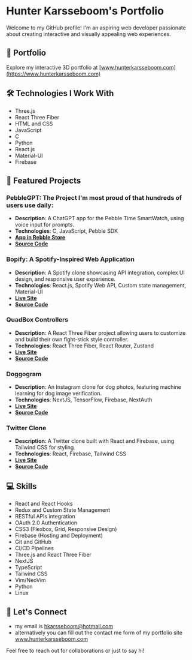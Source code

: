 # Hunter Karsseboom's Portfolio

Welcome to my GitHub profile! I'm an aspiring web developer passionate about creating interactive and visually appealing web experiences. 

## 🚀 Portfolio

Explore my interactive 3D portfolio at [www.hunterkarsseboom.com](https://www.hunterkarsseboom.com)

## 🛠 Technologies I Work With

- Three.js
- React Three Fiber
- HTML and CSS
- JavaScript
- C
- Python
- React.js
- Material-UI
- Firebase

## 🌟 Featured Projects

### PebbleGPT: The Project I'm most proud of that hundreds of users use daily:
- **Description**: A ChatGPT app for the Pebble Time SmartWatch, using voice input for prompts.
- **Technologies**: C, JavaScript, Pebble SDK
- **[App in Rebble Store](https://apps.rebble.io/en_US/application/64853961143b6504611fbc06)**
- **[Source Code](https://github.com/huntboom/PebbleGPT)**
  
### Bopify: A Spotify-Inspired Web Application
- **Description**: A Spotify clone showcasing API integration, complex UI design, and responsive user experience.
- **Technologies**: React.js, Spotify Web API, Custom state management, Material-UI
- **[Live Site](https://bopified2.web.app/)**
- **[Source Code](https://github.com/huntboom/bopify)**

### QuadBox Controllers
- **Description**: A React Three Fiber project allowing users to customize and build their own fight-stick style controller.
- **Technologies**: React Three Fiber, React Router, Zustand
- **[Live Site](https://quadbox-controllers.vercel.app/)**
- **[Source Code](https://github.com/huntboom/quadbox-controllers)**

### Doggogram
- **Description**: An Instagram clone for dog photos, featuring machine learning for dog image verification.
- **Technologies**: NextJS, TensorFlow, Firebase, NextAuth
- **[Live Site](https://doggogram.vercel.app/)**
- **[Source Code](https://github.com/huntboom/doggogram)**

### Twitter Clone
- **Description**: A Twitter clone built with React and Firebase, using Tailwind CSS for styling.
- **Technologies**: React, Firebase, Tailwind CSS
- **[Live Site](https://twitter-clone-omega-lyart.vercel.app/)**
- **[Source Code](https://github.com/huntboom/twitter-clone)**


## 💻 Skills

- React and React Hooks
- Redux and Custom State Management
- RESTful APIs integration
- OAuth 2.0 Authentication
- CSS3 (Flexbox, Grid, Responsive Design)
- Firebase (Hosting and Deployment)
- Git and GitHub
- CI/CD Pipelines
- Three.js and React Three Fiber
- NextJS
- TypeScript
- Tailwind CSS
- Vim/NeoVim
- Python
- Linux

## 🤝 Let's Connect

- my email is hkarsseboom@hotmail.com
- alternatively you can fill out the contact me form of my portfolio site www.hunterkarsseboom.com


Feel free to reach out for collaborations or just to say hi!
